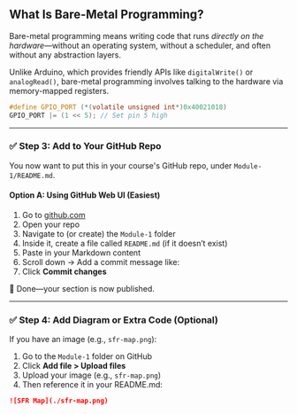 ## What Is Bare-Metal Programming?

Bare-metal programming means writing code that runs *directly on the hardware*—without an operating system, without a scheduler, and often without any abstraction layers.

Unlike Arduino, which provides friendly APIs like `digitalWrite()` or `analogRead()`, bare-metal programming involves talking to the hardware via memory-mapped registers.

```c
#define GPIO_PORT (*(volatile unsigned int*)0x40021018)
GPIO_PORT |= (1 << 5); // Set pin 5 high
```

---

### ✅ **Step 3: Add to Your GitHub Repo**

You now want to put this in your course's GitHub repo, under `Module-1/README.md`.

#### Option A: **Using GitHub Web UI (Easiest)**

1. Go to [github.com](https://github.com)
2. Open your repo
3. Navigate to (or create) the `Module-1` folder
4. Inside it, create a file called `README.md` (if it doesn’t exist)
5. Paste in your Markdown content
6. Scroll down → Add a commit message like:
7. Click **Commit changes**

🎉 Done—your section is now published.

---

### ✅ **Step 4: Add Diagram or Extra Code (Optional)**

If you have an image (e.g., `sfr-map.png`):

1. Go to the `Module-1` folder on GitHub
2. Click **Add file > Upload files**
3. Upload your image (e.g., `sfr-map.png`)
4. Then reference it in your README.md:

```markdown
![SFR Map](./sfr-map.png)

